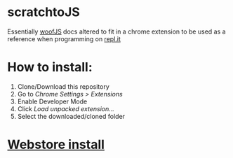 # scratchtoJS
Essentially [woofJS](https://github.com/stevekrouse/WoofJS) docs altered to fit in a chrome extension to be used as a reference when programming on [repl.it](https://repl.it) 

# How to install:
1. Clone/Download this repository
2. Go to _Chrome Settings > Extensions_
3. Enable Developer Mode
4. Click _Load unpacked extension..._
5. Select the downloaded/cloned folder

# [Webstore install](https://chrome.google.com/webstore/detail/scratch-to-javascript/ljfhfpmjfakpjcpgmjpfgjoedkljeeln)
